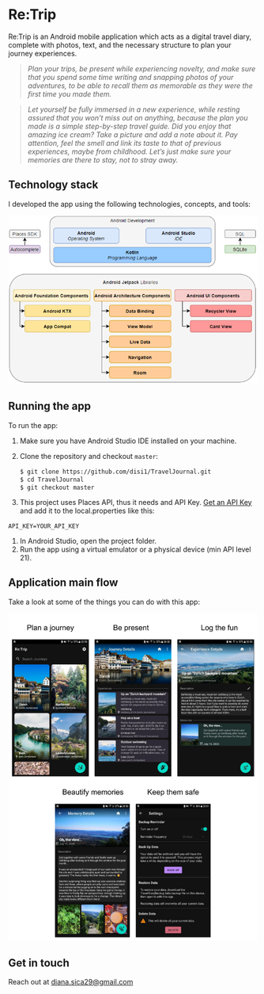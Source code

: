 # Re:Trip
Re:Trip is an Android mobile application which acts as a digital travel diary, complete with photos, text, and the necessary structure to plan your journey experiences.

> *Plan your trips, be present while experiencing novelty, and make sure that you spend some time writing and snapping photos of your adventures, to be able to recall them as memorable as they were the first time you made them.*

> *Let yourself be fully immersed in a new experience, while resting assured that you won’t miss out on anything, because the plan you made is a simple step-by-step travel guide. Did you enjoy that amazing ice cream? Take a picture and add a note about it. Pay attention, feel the smell and link its taste to that of previous experiences, maybe from childhood. Let’s just make sure your memories are there to stay, not to stray away.*

## Technology stack
I developed the app using the following technologies, concepts, and tools:
<p align="center">
  <img src="./assets/TechStack.png">
</p>

## Running the app
To run the app:

1. Make sure you have Android Studio IDE installed on your machine.
1. Clone the repository and checkout `master`:

    ```
    $ git clone https://github.com/disi1/TravelJournal.git
    $ cd TravelJournal
    $ git checkout master
    ```
1. This project uses Places API, thus it needs and API Key. [Get an API Key](https://developers.google.com/places/web-service/get-api-key) and add it to the local.properties like this:
```properties
API_KEY=YOUR_API_KEY
```
1. In Android Studio, open the project folder.
1. Run the app using a virtual emulator or a physical device (min API level 21).

## Application main flow
Take a look at some of the things you can do with this app:
<p align="center">
  <img src="./assets/MainFlow.png">
</p>

## Get in touch
Reach out at [diana.sica29@gmail.com](mailto:diana.sica29@gmail.com)
